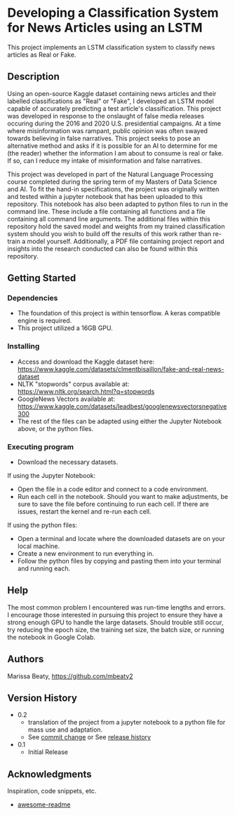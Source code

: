 # Developing a Classification System for News Articles using an LSTM

This project implements an LSTM classification system to classify news articles as Real or Fake. 

## Description

Using an open-source Kaggle dataset containing news articles and their labelled classifications as "Real" or "Fake", I developed an LSTM model capable of accurately predicting a test article's classification. This project was developed in response to the onslaught of false media releases occuring during the 2016 and 2020 U.S. presidential campaigns. At a time where misinformation was rampant, public opinion was often swayed towards believing in false narratives. This project seeks to pose an alternative method and asks if it is possible for an AI to determine for me (the reader) whether the information I am about to consume is real or fake. If so, can I reduce my intake of misinformation and false narratives. 

This project was developed in part of the Natural Language Processing course completed during the spring term of my Masters of Data Science and AI. To fit the hand-in specifications, the project was originally written and tested within a jupyter notebook that has been uploaded to this repository. This notebook has also been adapted to python files to run in the command line. These include a file containing all functions and a file containing all command line arguments. The additional files within this repository hold the saved model and weights from my trained classification system should you wish to build off the results of this work rather than re-train a model yourself. Additionally, a PDF file containing project report and insights into the research conducted can also be found within this repository. 

## Getting Started

### Dependencies

* The foundation of this project is within tensorflow. A keras compatible engine is required.
* This project utilized a 16GB GPU. 

### Installing

* Access and download the Kaggle dataset here: https://www.kaggle.com/datasets/clmentbisaillon/fake-and-real-news-dataset
* NLTK "stopwords" corpus available at: https://www.nltk.org/search.html?q=stopwords
* GoogleNews Vectors available at: https://www.kaggle.com/datasets/leadbest/googlenewsvectorsnegative300
* The rest of the files can be adapted using either the Jupyter Notebook above, or the python files.

### Executing program

* Download the necessary datasets. 

If using the Jupyter Notebook:
* Open the file in a code editor and connect to a code environment.
* Run each cell in the notebook. Should you want to make adjustments, be sure to save the file before continuing to run each cell. If there are issues, restart the kernel and re-run each cell.

If using the python files:
* Open a terminal and locate where the downloaded datasets are on your local machine.
* Create a new environment to run everything in.
* Follow the python files by copying and pasting them into your terminal and running each.

## Help

The most common problem I encountered was run-time lengths and errors. I encourage those interested in pursuing this project to ensure they have a strong enough GPU to handle the large datasets. Should trouble still occur, try reducing the epoch size, the training set size, the batch size, or running the notebook in Google Colab.  

## Authors

Marissa Beaty, https://github.com/mbeaty2

## Version History

* 0.2
    * translation of the project from a jupyter notebook to a python file for mass use and adaptation.
    * See [commit change]() or See [release history]()
* 0.1
    * Initial Release

## Acknowledgments

Inspiration, code snippets, etc.
* [awesome-readme](https://github.com/matiassingers/awesome-readme)

